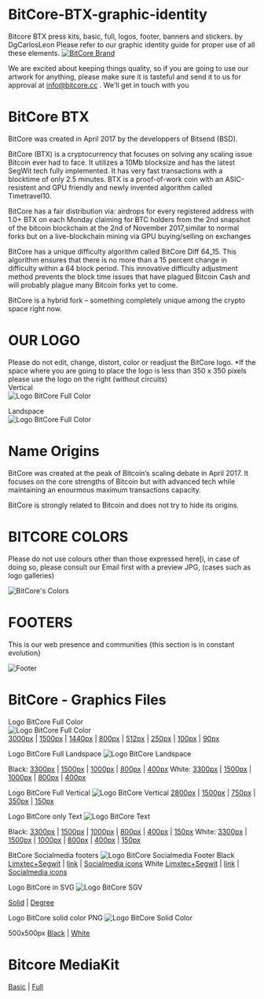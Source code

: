 # BitCore-BTX-graphic-identity
Bitcore BTX press kits, basic, full, logos, footer, banners and stickers. by DgCarlosLeon
Please refer to our graphic identity guide for proper use of all these elements.
<a target="_blank" rel="noopener noreferrer" href="https://bitcore.cc"><img src="https://bitcore.cc/wp-content/uploads/2019/05/bannerBitcoreBrandGithub.png" alt="BitCore Brand"></a>

We are excited about keeping things quality, so if you are going to use our artwork for anything, please make sure it is tasteful and send it to us for approval at info@bitcore.cc . We'll get in touch with you

# BitCore BTX
BitCore was created in April 2017 by the developpers of Bitsend (BSD).

BitCore (BTX) is a cryptocurrency that focuses on solving any scaling issue Bitcoin ever had to face. It utilizes a 10Mb blocksize and has the latest SegWit tech fully implemented. It has very fast transactions with a blocktime of only 2.5 minutes. BTX is a proof-of-work coin with an ASIC-resistent and GPU friendly and newly invented algorithm called Timetravel10.

BitCore has a fair distribution via:
airdrops for every registered address with 1.0+ BTX on each Monday
claiming for BTC holders from the 2nd snapshot of the bitcoin blockchain at the 2nd of November 2017,similar to normal forks but on a live-blockchain
mining via GPU
buying/selling on exchanges

BitCore has a unique difficulty algorithm called BitCore Diff 64_15. This algorithm ensures that there is no more than a 15 percent change in difficulty within a 64 block period. This innovative difficulty adjustment method prevents the block time issues that have plagued Bitcoin Cash and will probably plague many Bitcoin forks yet to come.

BitCore is a hybrid fork – something completely unique among the crypto space right now.

# OUR LOGO
Please do not edit, change, distort, color or readjust the BitCore logo.
*If the space where you are going to place the logo is less than 350 x 350 pixels please use the logo on the right (without circuits)<br>
Vertical<br>
<img src="https://github.com/dgcarlosleon/Bitcore-BTX-graphic-identity/blob/master/BitCoreLogoFullVertical285x350px.png" alt="Logo BitCore Full Color" style="max-width:100%;">

Landspace<br>
<img src="https://github.com/dgcarlosleon/Bitcore-BTX-graphic-identity/blob/master/BitCoreLogoLandscapeFull400x126px.png" alt="Logo BitCore Full Color" style="max-width:100%;">

# Name Origins
BitCore was created at the peak of Bitcoin‘s scaling debate in April 2017. It focuses on the core strengths of Bitcoin but with advanced tech while maintaining an enourmous maximum transactions capacity.

BitCore is strongly related to Bitcoin and does not try to hide its origins.

# BITCORE COLORS
Please do not use colours other than those expressed here[i, in case of doing so, please consult our Email first with a preview JPG, (cases such as logo galleries)

<img src="https://bitcore.cc/wp-content/uploads/2019/05/colores.png" alt="BitCore's Colors" style="max-width:100%;">

# FOOTERS
This is our web presence and communities {this section is in constant evolution}

<img src="https://bitcore.cc/wp-content/uploads/2019/05/footerrs.png" alt="Footer" style="max-width:100%;">

# BitCore - Graphics Files

Logo BitCore Full Color<br>
<img src="https://github.com/dgcarlosleon/Bitcore-BTX-graphic-identity/blob/master/BitCoreLogoFull250x250px.png" alt="Logo BitCore Full Color" style="max-width:100%;"><br>
<a target="_blank" rel="noopener noreferrer" href="https://github.com/dgcarlosleon/Bitcore-BTX-graphic-identity/blob/master/BitCoreLogoFull3000x3000px.png">3000px</a> | <a target="_blank" rel="noopener noreferrer" href="https://github.com/dgcarlosleon/Bitcore-BTX-graphic-identity/blob/master/BitCoreLogoFull1500x1500px.png">1500px</a> | <a target="_blank" rel="noopener noreferrer" href="https://github.com/dgcarlosleon/Bitcore-BTX-graphic-identity/blob/master/BitCoreLogoFull1440x1440px.png">1440px</a> | <a target="_blank" rel="noopener noreferrer" href="https://github.com/dgcarlosleon/Bitcore-BTX-graphic-identity/blob/master/BitCoreLogoFull800x800px.png">800px</a> | <a target="_blank" rel="noopener noreferrer" href="https://github.com/dgcarlosleon/Bitcore-BTX-graphic-identity/blob/master/BitCoreLogoFull512x512px.png">512px</a> | <a target="_blank" rel="noopener noreferrer" href="https://github.com/dgcarlosleon/Bitcore-BTX-graphic-identity/blob/master/BitCoreLogoFull250x250px.png">250px</a> | <a target="_blank" rel="noopener noreferrer" href="https://github.com/dgcarlosleon/Bitcore-BTX-graphic-identity/blob/master/BitCoreLogoFull100x100px.png">100px</a> | <a target="_blank" rel="noopener noreferrer" href="https://github.com/dgcarlosleon/Bitcore-BTX-graphic-identity/blob/master/BitCoreLogoFull90x90px.png">90px</a>

Logo BitCore Full Landspace
<img src="https://github.com/dgcarlosleon/Bitcore-BTX-graphic-identity/blob/master/BitCoreLogoLandscapeFull800x252px.png" alt="Logo BitCore Landspace" style="max-width:100%;">

Black: <a target="_blank" rel="noopener noreferrer" href="https://github.com/dgcarlosleon/Bitcore-BTX-graphic-identity/blob/master/BitCoreLogoLandscapeFull3300x1038px.png">3300px</a>  | <a target="_blank" rel="noopener noreferrer" href="https://github.com/dgcarlosleon/Bitcore-BTX-graphic-identity/blob/master/BitCoreLogoLandscapeFull1500x472px.png">1500px</a>  | <a target="_blank" rel="noopener noreferrer" href="https://github.com/dgcarlosleon/Bitcore-BTX-graphic-identity/blob/master/BitCoreLogoLandscapeFull1000x315px.png">1000px</a>  | <a target="_blank" rel="noopener noreferrer" href="https://github.com/dgcarlosleon/Bitcore-BTX-graphic-identity/blob/master/BitCoreLogoLandscapeFull800x252px.png">800px</a>  | <a target="_blank" rel="noopener noreferrer" href="https://github.com/dgcarlosleon/Bitcore-BTX-graphic-identity/blob/master/BitCoreLogoLandscapeFull400x126px.png">400px</a> 
White: <a target="_blank" rel="noopener noreferrer" href="https://github.com/dgcarlosleon/Bitcore-BTX-graphic-identity/blob/master/BitCoreLogoLandscapeFull3300x1038pxWhite.png">3300px</a>  | <a target="_blank" rel="noopener noreferrer" href="https://github.com/dgcarlosleon/Bitcore-BTX-graphic-identity/blob/master/BitCoreLogoLandscapeFull1500x472pxWhite.png">1500px</a>  | <a target="_blank" rel="noopener noreferrer" href="https://github.com/dgcarlosleon/Bitcore-BTX-graphic-identity/blob/master/BitCoreLogoLandscapeFull1000x315pxWhite.png">1000px</a>  | <a target="_blank" rel="noopener noreferrer" href="https://github.com/dgcarlosleon/Bitcore-BTX-graphic-identity/blob/master/BitCoreLogoLandscapeFull800x252pxWhite.png">800px</a>  | <a target="_blank" rel="noopener noreferrer" href="https://github.com/dgcarlosleon/Bitcore-BTX-graphic-identity/blob/master/BitCoreLogoLandscapeFull400x126pxWhite.png">400px</a> 

Logo BitCore Full Vertical
<img src="https://github.com/dgcarlosleon/Bitcore-BTX-graphic-identity/blob/master/BitCoreLogoFullVertical285x350px.png" alt="Logo BitCore Vertical" style="max-width:100%;">
<a target="_blank" rel="noopener noreferrer" href="https://github.com/dgcarlosleon/Bitcore-BTX-graphic-identity/blob/master/BitCoreLogoFullVertical2284x2800px.png">2800px</a> | <a target="_blank" rel="noopener noreferrer" href="https://github.com/dgcarlosleon/Bitcore-BTX-graphic-identity/blob/master/BitCoreLogoFullVertical1223x1500px.png">1500px</a> | <a target="_blank" rel="noopener noreferrer" href="https://github.com/dgcarlosleon/Bitcore-BTX-graphic-identity/blob/master/BitCoreLogoFullVertical612x750px.png">750px</a> | <a target="_blank" rel="noopener noreferrer" href="https://github.com/dgcarlosleon/Bitcore-BTX-graphic-identity/blob/master/BitCoreLogoFullVertical285x350px.png">350px</a> | <a target="_blank" rel="noopener noreferrer" href="https://github.com/dgcarlosleon/Bitcore-BTX-graphic-identity/blob/master/BitCoreLogoFullVertical122x150px.png">150px</a>

Logo BitCore only Text
<img src="https://github.com/dgcarlosleon/Bitcore-BTX-graphic-identity/blob/master/BitCoreTxtLandscapeFull400x126px.png" alt="Logo BitCore Text" style="max-width:100%;">

Black: <a target="_blank" rel="noopener noreferrer" href="https://github.com/dgcarlosleon/Bitcore-BTX-graphic-identity/blob/master/BitCoreTxtLandscapeFull3300x1038px.png">3300px</a> | <a target="_blank" rel="noopener noreferrer" href="https://github.com/dgcarlosleon/Bitcore-BTX-graphic-identity/blob/master/BitCoreTxtLandscapeFull1500x472px.png">1500px</a> | <a target="_blank" rel="noopener noreferrer" href="https://github.com/dgcarlosleon/Bitcore-BTX-graphic-identity/blob/master/BitCoreTxtLandscapeFull1000x315px.png">1000px</a> | <a target="_blank" rel="noopener noreferrer" href="https://github.com/dgcarlosleon/Bitcore-BTX-graphic-identity/blob/master/BitCoreTxtLandscapeFull800x252px.png">800px</a> | <a target="_blank" rel="noopener noreferrer" href="https://github.com/dgcarlosleon/Bitcore-BTX-graphic-identity/blob/master/BitCoreTxtLandscapeFull400x126px.png">400px</a> | <a target="_blank" rel="noopener noreferrer" href="https://github.com/dgcarlosleon/Bitcore-BTX-graphic-identity/blob/master/BitCoreTxtLandscapeFull150x47px.png">150px</a>
White: <a target="_blank" rel="noopener noreferrer" href="https://github.com/dgcarlosleon/Bitcore-BTX-graphic-identity/blob/master/BitCoreTxtLandscapeFull3300x1038pxWhite.png">3300px</a> | <a target="_blank" rel="noopener noreferrer" href="https://github.com/dgcarlosleon/Bitcore-BTX-graphic-identity/blob/master/BitCoreTxtLandscapeFull1500x472pxWhite.png">1500px</a> | <a target="_blank" rel="noopener noreferrer" href="https://github.com/dgcarlosleon/Bitcore-BTX-graphic-identity/blob/master/BitCoreTxtLandscapeFull1000x315pxWhite.png">1000px</a> | <a target="_blank" rel="noopener noreferrer" href="https://github.com/dgcarlosleon/Bitcore-BTX-graphic-identity/blob/master/BitCoreTxtLandscapeFull800x252pxWhite.png">800px</a> | <a target="_blank" rel="noopener noreferrer" href="https://github.com/dgcarlosleon/Bitcore-BTX-graphic-identity/blob/master/BitCoreTxtLandscapeFull400x126pxWhite.png">400px</a> | <a target="_blank" rel="noopener noreferrer" href="https://github.com/dgcarlosleon/Bitcore-BTX-graphic-identity/blob/master/BitCoreTxtLandscapeFull150x47pxWhite.png">150px</a>

BitCore Socialmedia footers
<img src="https://github.com/dgcarlosleon/Bitcore-BTX-graphic-identity/blob/master/Limxtec%2BSegwitBlack.png" alt="Logo BitCore Socialmedia Footer" style="max-width:100%;">
Black <a target="_blank" rel="noopener noreferrer" href="https://github.com/dgcarlosleon/Bitcore-BTX-graphic-identity/blob/master/Limxtec%2BSegwitBlack.png">Limxtec+Segwit</a> | <a target="_blank" rel="noopener noreferrer" href="https://github.com/dgcarlosleon/Bitcore-BTX-graphic-identity/blob/master/BitcoreLinkBlack.png">link</a> | <a target="_blank" rel="noopener noreferrer" href="https://github.com/dgcarlosleon/Bitcore-BTX-graphic-identity/blob/master/BitCoreSocialMediaBlack.png">Socialmedia icons</a>
White <a target="_blank" rel="noopener noreferrer" href="https://github.com/dgcarlosleon/Bitcore-BTX-graphic-identity/blob/master/Limxtec%2BSegwitWhite.png">Limxtec+Segwit</a> | <a target="_blank" rel="noopener noreferrer" href="https://github.com/dgcarlosleon/Bitcore-BTX-graphic-identity/blob/master/BitcoreLinkWhite.png">link</a> | <a target="_blank" rel="noopener noreferrer" href="https://github.com/dgcarlosleon/Bitcore-BTX-graphic-identity/blob/master/BitCoreSocialMediaWhite.png">Socialmedia icons</a>

Logo BitCore in SVG
<img src="https://github.com/dgcarlosleon/Bitcore-BTX-graphic-identity/blob/master/BitCoreLogoFull250x250px.png" alt="Logo BitCore SGV" style="max-width:100%;">

<a target="_blank" rel="noopener noreferrer" href="https://github.com/dgcarlosleon/Bitcore-BTX-graphic-identity/blob/master/LogoBitcoreBTXmay2019.svg">Solid</a> | <a target="_blank" rel="noopener noreferrer" href="https://github.com/dgcarlosleon/Bitcore-BTX-graphic-identity/blob/master/LogoBitcoreBTXmay2019degree.svg">Degree</a>

Logo BitCore solid color PNG
<img src="https://github.com/dgcarlosleon/Bitcore-BTX-graphic-identity/blob/master/LogoBitCoreBlackSolidColor.png" alt="Logo BitCore Solid Color" style="max-width:50%;">

500x500px <a target="_blank" rel="noopener noreferrer" href="https://github.com/dgcarlosleon/Bitcore-BTX-graphic-identity/blob/master/LogoBitCoreBlackSolidColor.png">Black</a> | <a target="_blank" rel="noopener noreferrer" href="https://github.com/dgcarlosleon/Bitcore-BTX-graphic-identity/blob/master/LogoBitCoreWhiteSolidColor.png">White</a>

# Bitcore MediaKit

<a target="_blank" rel="noopener noreferrer" href="https://github.com/dgcarlosleon/Bitcore-BTX-graphic-identity/blob/master/BitCoreMediaKitBasic2019.rar">Basic</a> | <a target="_blank" rel="noopener noreferrer" href="https://github.com/dgcarlosleon/Bitcore-BTX-graphic-identity/blob/master/BitCoreMediaKitFull2019.rar">Full</a>
